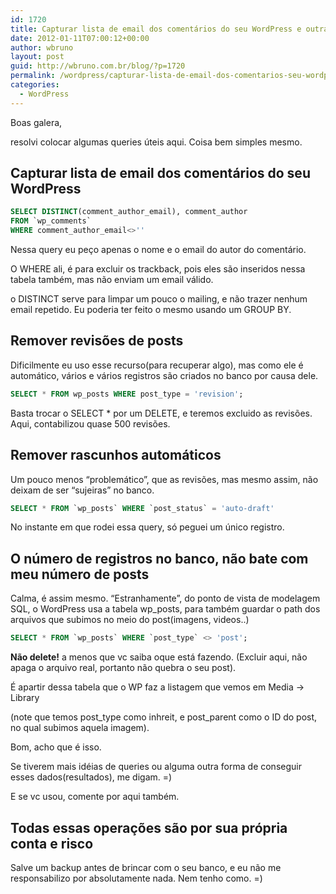 ```yaml
---
id: 1720
title: Capturar lista de email dos comentários do seu WordPress e outras queries úteis
date: 2012-01-11T07:00:12+00:00
author: wbruno
layout: post
guid: http://wbruno.com.br/blog/?p=1720
permalink: /wordpress/capturar-lista-de-email-dos-comentarios-seu-wordpress-outras-queries-uteis/
categories:
  - WordPress
---
```

Boas galera,

resolvi colocar algumas queries úteis aqui. Coisa bem simples mesmo.

<!--more-->

## Capturar lista de email dos comentários do seu WordPress

``` sql
SELECT DISTINCT(comment_author_email), comment_author
FROM `wp_comments`
WHERE comment_author_email<>''
```

Nessa query eu peço apenas o nome e o email do autor do comentário.

O WHERE ali, é para excluir os trackback, pois eles são inseridos nessa tabela também, mas não enviam um email válido.

o DISTINCT serve para limpar um pouco o mailing, e não trazer nenhum email repetido. Eu poderia ter feito o mesmo usando um GROUP BY.

## Remover revisões de posts

Dificilmente eu uso esse recurso(para recuperar algo), mas como ele é automático, vários e vários registros são criados no banco por causa dele.

``` sql
SELECT * FROM wp_posts WHERE post_type = 'revision';
```

Basta trocar o SELECT * por um DELETE, e teremos excluido as revisões. Aqui, contabilizou quase 500 revisões.

## Remover rascunhos automáticos

Um pouco menos &#8220;problemático&#8221;, que as revisões, mas mesmo assim, não deixam de ser &#8220;sujeiras&#8221; no banco.

``` sql
SELECT * FROM `wp_posts` WHERE `post_status` = 'auto-draft'
```

No instante em que rodei essa query, só peguei um único registro.

## O número de registros no banco, não bate com meu número de posts

Calma, é assim mesmo. &#8220;Estranhamente&#8221;, do ponto de vista de modelagem SQL, o WordPress usa a tabela wp_posts, para também guardar o path dos arquivos que subimos no meio do post(imagens, videos..)

``` sql
SELECT * FROM `wp_posts` WHERE `post_type` <> 'post';
```

**Não delete!** a menos que vc saiba oque está fazendo. (Excluir aqui, não apaga o arquivo real, portanto não quebra o seu post).

É apartir dessa tabela que o WP faz a listagem que vemos em Media -> Library

(note que temos post\_type como inhreit, e post\_parent como o ID do post, no qual subimos aquela imagem).

Bom, acho que é isso.

Se tiverem mais idéias de queries ou alguma outra forma de conseguir esses dados(resultados), me digam. =)

E se vc usou, comente por aqui também.

## Todas essas operações são por sua própria conta e risco

Salve um backup antes de brincar com o seu banco, e eu não me responsabilizo por absolutamente nada. Nem tenho como. =)
